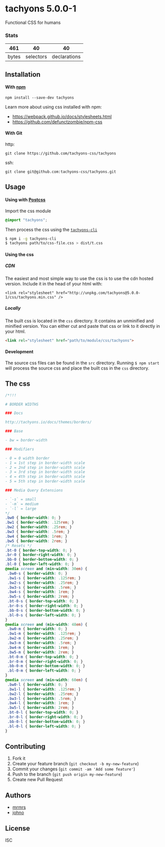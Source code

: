# tachyons 5.0.0-1

Functional CSS for humans

### Stats

461 | 40 | 40
---|---|---
bytes | selectors | declarations

## Installation

#### With [npm](https://npmjs.com)

```
npm install --save-dev tachyons
```

Learn more about using css installed with npm:
* https://webpack.github.io/docs/stylesheets.html
* https://github.com/defunctzombie/npm-css

#### With Git

http:
```
git clone https://github.com/tachyons-css/tachyons
```

ssh:
```
git clone git@github.com:tachyons-css/tachyons.git
```

## Usage

#### Using with [Postcss](https://github.com/postcss/postcss)

Import the css module

```css
@import "tachyons";
```

Then process the css using the [`tachyons-cli`](https://github.com/tachyons-css/tachyons-cli)

```sh
$ npm i -g tachyons-cli
$ tachyons path/to/css-file.css > dist/t.css
```

#### Using the css

##### CDN
The easiest and most simple way to use the css is to use the cdn hosted version. Include it in the head of your html with:

```
<link rel="stylesheet" href="http://unpkg.com/tachyons@5.0.0-1/css/tachyons.min.css" />
```

##### Locally
The built css is located in the `css` directory. It contains an unminified and minified version.
You can either cut and paste that css or link to it directly in your html.

```html
<link rel="stylesheet" href="path/to/module/css/tachyons">
```

#### Development

The source css files can be found in the `src` directory.
Running `$ npm start` will process the source css and place the built css in the `css` directory.

## The css

```css
/*!!!

# BORDER WIDTHS

### Docs

http://tachyons.io/docs/themes/borders/

### Base

- bw = border-width

### Modifiers

- 0 = 0 width border
- 1 = 1st step in border-width scale
- 2 = 2nd step in border-width scale
- 3 = 3rd step in border-width scale
- 4 = 4th step in border-width scale
- 5 = 5th step in border-width scale

### Media Query Extensions

- `-s` = small
- `-m` = medium
- `-l` = large
*/
.bw0 { border-width: 0; }
.bw1 { border-width: .125rem; }
.bw2 { border-width: .25rem; }
.bw3 { border-width: .5rem; }
.bw4 { border-width: 1rem; }
.bw5 { border-width: 2rem; }
/* Resets */
.bt-0 { border-top-width: 0; }
.br-0 { border-right-width: 0; }
.bb-0 { border-bottom-width: 0; }
.bl-0 { border-left-width: 0; }
@media screen and (min-width: 30em) {
 .bw0-s { border-width: 0; }
 .bw1-s { border-width: .125rem; }
 .bw2-s { border-width: .25rem; }
 .bw3-s { border-width: .5rem; }
 .bw4-s { border-width: 1rem; }
 .bw5-s { border-width: 2rem; }
 .bt-0-s { border-top-width: 0; }
 .br-0-s { border-right-width: 0; }
 .bb-0-s { border-bottom-width: 0; }
 .bl-0-s { border-left-width: 0; }
}
@media screen and (min-width: 48em) {
 .bw0-m { border-width: 0; }
 .bw1-m { border-width: .125rem; }
 .bw2-m { border-width: .25rem; }
 .bw3-m { border-width: .5rem; }
 .bw4-m { border-width: 1rem; }
 .bw5-m { border-width: 2rem; }
 .bt-0-m { border-top-width: 0; }
 .br-0-m { border-right-width: 0; }
 .bb-0-m { border-bottom-width: 0; }
 .bl-0-m { border-left-width: 0; }
}
@media screen and (min-width: 60em) {
 .bw0-l { border-width: 0; }
 .bw1-l { border-width: .125rem; }
 .bw2-l { border-width: .25rem; }
 .bw3-l { border-width: .5rem; }
 .bw4-l { border-width: 1rem; }
 .bw5-l { border-width: 2rem; }
 .bt-0-l { border-top-width: 0; }
 .br-0-l { border-right-width: 0; }
 .bb-0-l { border-bottom-width: 0; }
 .bl-0-l { border-left-width: 0; }
}
```

## Contributing

1. Fork it
2. Create your feature branch (`git checkout -b my-new-feature`)
3. Commit your changes (`git commit -am 'Add some feature'`)
4. Push to the branch (`git push origin my-new-feature`)
5. Create new Pull Request

## Authors

* [mrmrs](http://mrmrs.io)
* [johno](http://johnotander.com)

## License

ISC

